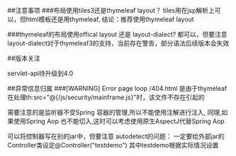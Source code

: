 ##注意事项
###布局使用tiles3还是thymeleaf layout？
tiles用在jsp解析上可以，但html模板还是用thymeleaf,
结论：推荐使用thymeleaf layout

###thymeleaf的布局使用offical layout 还是 layout-dialect?
都可以，但要注意layout-dialect对于thymeleaf3的支持，当前存在警告，部分语法后续版本会失效


##版本关注

servlet-api待升级到4.0

##异常信息归属
###[WARNING] Error page loop /404.html
是由于thymeleaf在处理th:src="@{/js/security/mainframe.js}"时，该文件不存在引起的


需要注意的是监听器不受Spring 容器的管理,所以不能使用注解进行注入,
同理,如果使用Spring Aop 也不能切入,这时可以考虑使用原生AspectJ代替Spring Aop

可以将控制器写在别的jar中，但要注意 autodetect的问题：
一定要给外部jar的Controller类设定@Controller("testdemo") 其中testdemo根据实际情况设置
